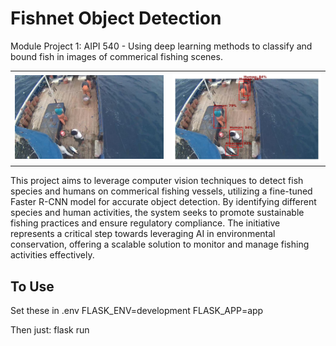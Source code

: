 # Fishnet Object Detection
Module Project 1: AIPI 540 - Using deep learning methods to classify and bound fish in images of commerical fishing scenes.

<table>
  <tr>
    <td>
      <img src="data/test_image_2.jpg" alt="input image" width="400"/>
    </td>
    <td>
      <img src="data/readme_output_pic.jpg" alt="output image" width="400"/>
    </td>
  </tr>
</table>

This project aims to leverage computer vision techniques to detect fish species and humans on commerical fishing vessels, utilizing a fine-tuned Faster R-CNN model for accurate object detection. By identifying different species and human activities, the system seeks to promote sustainable fishing practices and ensure regulatory compliance. The initiative represents a critical step towards leveraging AI in environmental conservation, offering a scalable solution to monitor and manage fishing activities effectively.


## To Use

Set these in .env
FLASK_ENV=development
FLASK_APP=app

Then just:
flask run
